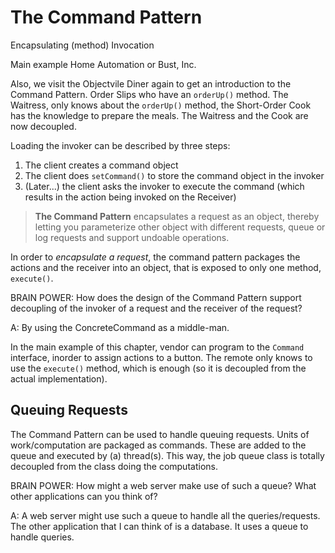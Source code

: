 # The Command Pattern

Encapsulating (method) Invocation

Main example Home Automation or Bust, Inc.

Also, we visit the Objectvile Diner again to get an introduction to the Command Pattern.
Order Slips who have an `orderUp()` method.
The Waitress, only knows about the `orderUp()` method, the Short-Order Cook has the knowledge to prepare the meals.
The Waitress and the Cook are now decoupled.

Loading the invoker can be described by three steps:

1. The client creates a command object
2. The client does `setCommand()` to store the command object in the invoker
3.  (Later...) the client asks the invoker to execute the command (which results in the action being invoked on the Receiver)

> **The Command Pattern** encapsulates a request as an object, thereby letting you parameterize other object with different requests, queue or log requests and support undoable operations.

In order to *encapsulate a request*, the command pattern packages the actions and the receiver into an object, that is exposed to only one method, `execute()`.

BRAIN POWER: How does the design of the Command Pattern support decoupling of the invoker of a request and the receiver of the request?

A: By using the ConcreteCommand as a middle-man.

In the main example of this chapter, vendor can program to the `Command` interface, inorder to assign actions to a button.
The remote only knows to use the `execute()` method, which is enough (so it is decoupled from the actual implementation).

## Queuing Requests

The Command Pattern can be used to handle queuing requests.
Units of work/computation are packaged as commands.
These are added to the queue and executed by (a) thread(s). 
This way, the job queue class is totally decoupled from the class doing the computations.

BRAIN POWER: 
How might a web server make use of such a queue? 
What other applications can you think of?

A: 
A web server might use such a queue to handle all the queries/requests.
The other application that I can think of is a database.
It uses a queue to handle queries.


